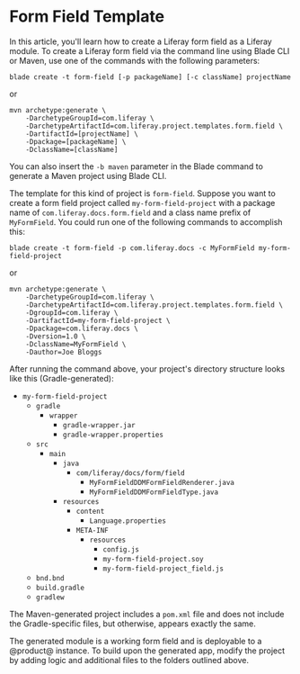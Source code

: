 # Form Field Template [](id=form-field-template)

In this article, you'll learn how to create a Liferay form field as a Liferay
module. To create a Liferay form field via the command line using Blade CLI or
Maven, use one of the commands with the following parameters:

    blade create -t form-field [-p packageName] [-c className] projectName

or

    mvn archetype:generate \
        -DarchetypeGroupId=com.liferay \
        -DarchetypeArtifactId=com.liferay.project.templates.form.field \
        -DartifactId=[projectName] \
        -Dpackage=[packageName] \
        -DclassName=[className]

You can also insert the `-b maven` parameter in the Blade command to generate a
Maven project using Blade CLI.

The template for this kind of project is `form-field`. Suppose you want to
create a form field project called `my-form-field-project` with a package name
of `com.liferay.docs.form.field` and a class name prefix of `MyFormField`. You
could run one of the following commands to accomplish this:

    blade create -t form-field -p com.liferay.docs -c MyFormField my-form-field-project

or

    mvn archetype:generate \
        -DarchetypeGroupId=com.liferay \
        -DarchetypeArtifactId=com.liferay.project.templates.form.field \
        -DgroupId=com.liferay \
        -DartifactId=my-form-field-project \
        -Dpackage=com.liferay.docs \
        -Dversion=1.0 \
        -DclassName=MyFormField \
        -Dauthor=Joe Bloggs

After running the command above, your project's directory structure looks like
this (Gradle-generated):

- `my-form-field-project`
    - `gradle`
        - `wrapper`
            - `gradle-wrapper.jar`
            - `gradle-wrapper.properties`
    - `src`
        - `main`
            - `java`
                - `com/liferay/docs/form/field`
                    - `MyFormFieldDDMFormFieldRenderer.java`
                    - `MyFormFieldDDMFormFieldType.java`
            - `resources`
                - `content`
                    - `Language.properties`
                - `META-INF`
                    - `resources`
                        - `config.js`
                        - `my-form-field-project.soy`
                        - `my-form-field-project_field.js`
    - `bnd.bnd`
    - `build.gradle`
    - `gradlew`

The Maven-generated project includes a `pom.xml` file and does not include the
Gradle-specific files, but otherwise, appears exactly the same.

The generated module is a working form field and is deployable to a @product@
instance. To build upon the generated app, modify the project by adding logic
and additional files to the folders outlined above.
